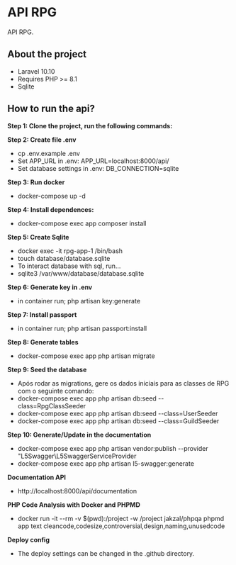 # API RPG

API RPG.

## About the project

- Laravel 10.10
- Requires PHP >= 8.1
- Sqlite

## How to run the api?

**Step 1: Clone the project, run the following commands:**

**Step 2: Create file .env**
- cp .env.example .env
- Set APP_URL in .env: APP_URL=localhost:8000/api/
- Set database settings in .env: DB_CONNECTION=sqlite <br>

**Step 3: Run docker**
- docker-compose up -d

**Step 4: Install dependences:**
- docker-compose exec app composer install

**Step 5: Create Sqlite**
- docker exec -it rpg-app-1 /bin/bash
- touch database/database.sqlite
- To interact database with sql, run...
- sqlite3 /var/www/database/database.sqlite

**Step 6: Generate key in .env**
- in container run; php artisan key:generate

**Step 7: Install passport**
- in container run; php artisan passport:install

**Step 8: Generate tables**
- docker-compose exec app php artisan migrate

**Step 9: Seed the database**
- Após rodar as migrations, gere os dados iniciais para as classes de RPG com o seguinte comando:
- docker-compose exec app php artisan db:seed --class=RpgClassSeeder
- docker-compose exec app php artisan db:seed --class=UserSeeder
- docker-compose exec app php artisan db:seed --class=GuildSeeder

**Step 10: Generate/Update in the documentation**
- docker-compose exec app php artisan vendor:publish --provider "L5Swagger\L5SwaggerServiceProvider
- docker-compose exec app php artisan l5-swagger:generate

**Documentation API**
- http://localhost:8000/api/documentation

**PHP Code Analysis with Docker and PHPMD**
- docker run -it --rm -v $(pwd):/project -w /project jakzal/phpqa phpmd app text cleancode,codesize,controversial,design,naming,unusedcode

**Deploy config**
- The deploy settings can be changed in the .github directory.
